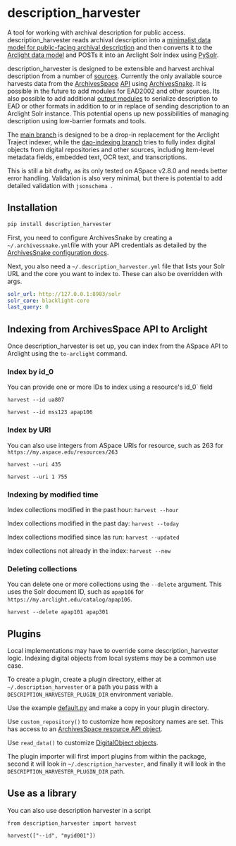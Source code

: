 # description_harvester
A tool for working with archival description for public access. description_harvester reads archival description into a [minimalist data model for public-facing archival description](https://github.com/UAlbanyArchives/description_harvester/blob/main/description_harvester/models/description.py) and then converts it to the [Arclight data model](https://github.com/UAlbanyArchives/description_harvester/blob/main/description_harvester/models/arclight.py) and POSTs it into an Arclight Solr index using [PySolr](https://github.com/django-haystack/pysolr).

description_harvester is designed to be extensible and harvest archival description from a number of [sources](https://github.com/UAlbanyArchives/description_harvester/tree/main/description_harvester/inputs). Currently the only available source harvests data from the [ArchivesSpace](https://github.com/archivesspace/archivesspace) [API](https://archivesspace.github.io/archivesspace/api/#introduction) using [ArchivesSnake](https://github.com/archivesspace-labs/ArchivesSnake). It is possible in the future to add modules for EAD2002 and other sources. Its also possible to add additional [output modules](https://github.com/UAlbanyArchives/description_harvester/tree/main/description_harvester/outputs) to serialize description to EAD or other formats in addition to or in replace of sending description to an Arclight Solr instance. This potential opens up new possibilities of managing description using low-barrier formats and tools.

The [main branch](https://github.com/UAlbanyArchives/description_harvester) is designed to be a drop-in replacement for the Arclight Traject indexer, while the [dao-indexing branch](https://github.com/UAlbanyArchives/description_harvester/tree/dao-indexing) tries to fully index digital objects from digital repositories and other sources, including item-level metadata fields, embedded text, OCR text, and transcriptions. 

This is still a bit drafty, as its only tested on ASpace v2.8.0 and needs better error handling. Validation is also very minimal, but there is potential to add detailed validation with `jsonschema `.

## Installation

```python
pip install description_harvester
```

First, you need to configure ArchivesSnake by creating a `~/.archivessnake.yml`file with your API credentials as detailed by the [ArchivesSnake configuration docs](https://github.com/archivesspace-labs/ArchivesSnake#configuration).

Next, you also need a `~/.description_harvester.yml` file that lists your Solr URL and the core you want to index to. These can also be overridden with args.

```yml
solr_url: http://127.0.0.1:8983/solr
solr_core: blacklight-core
last_query: 0
```

## Indexing from ArchivesSpace API to Arclight

Once description_harvester is set up, you can index from the ASpace API to Arclight using the `to-arclight` command.

### Index by id_0

You can provide one or more IDs to index using a resource's id_0` field

`harvest --id ua807`

`harvest --id mss123 apap106`

### Index by URI

You can also use integers from ASpace URIs for resource, such as 263 for `https://my.aspace.edu/resources/263`

`harvest --uri 435`

`harvest --uri 1 755`

### Indexing by modified time

Index collections modified in the past hour: `harvest --hour`

Index collections modified in the past day: `harvest --today`

Index collections modified since las run: `harvest --updated`

Index collections not already in the index: `harvest --new`

### Deleting collections

You can delete one or more collections using the `--delete` argument. This uses the Solr document ID, such as `apap106` for `https://my.arclight.edu/catalog/apap106`.

`harvest --delete apap101 apap301`

## Plugins

Local implementations may have to override some description_harvester logic. Indexing digital objects from local systems may be a common use case.

To create a plugin, create a plugin directory, either at `~/.description_harvester` or a path you pass with a `DESCRIPTION_HARVESTER_PLUGIN_DIR` environment variable.

Use the example [default.py](https://github.com/UAlbanyArchives/description_harvester/blob/main/description_harvester/plugins/default.py) and make a copy in your plugin directory.

Use `custom_repository()` to customize how repository names are set. This has access to an [ArchivesSpace resource API object](https://archivesspace.github.io/archivesspace/api/#get-a-resource).

Use `read_data()` to customize [DigitalObject objects](https://github.com/UAlbanyArchives/description_harvester/blob/main/description_harvester/models/description.py).

The plugin importer will first import plugins from within the package, second it will look in `~/.description_harvester`, and finally it will look in the `DESCRIPTION_HARVESTER_PLUGIN_DIR` path. 

## Use as a library

You can also use description harvester in a script

```
from description_harvester import harvest

harvest(["--id", "myid001"])
```


